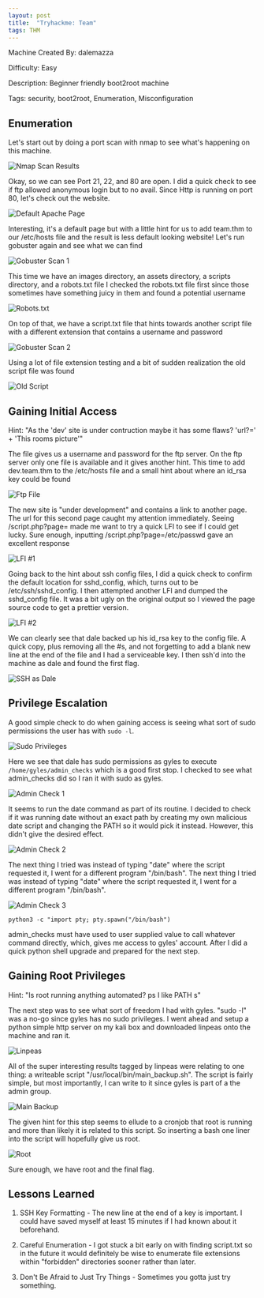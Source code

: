 ```yaml
---
layout: post
title:  "Tryhackme: Team"
tags: THM
---
```


Machine Created By: dalemazza

Difficulty: Easy

Description: Beginner friendly boot2root machine

Tags: security, boot2root, Enumeration, Misconfiguration

## Enumeration

Let's start out by doing a port scan with nmap to see what's happening on this machine.

![Nmap Scan Results](/assets/THM-Team/nmap-THM-Team.png)

Okay, so we can see Port 21, 22, and 80 are open.
I did a quick check to see if ftp allowed anonymous login but to no avail.
Since Http is running on port 80, let's check out the website.

![Default Apache Page](/assets/THM-Team/apache-THM-Team.png)

Interesting, it's a default page but with a little hint for us to add team.thm to our /etc/hosts file
and the result is less default looking website! Let's run gobuster again and see what we can find

![Gobuster Scan 1](/assets/THM-Team/gobuster-THM-Team.png)

This time we have an images directory, an assets directory, a scripts directory, and a robots.txt file
I checked the robots.txt file first since those sometimes have something juicy in them and found a potential username

![Robots.txt](/assets/THM-Team/robots-THM-Team.png)

On top of that, we have a script.txt file that hints towards another script file with
a different extension that contains a username and password

![Gobuster Scan 2](/assets/THM-Team/gobuster2-THM-Team.png)

Using a lot of file extension testing and a bit of sudden realization the old script file was found

![Old Script](/assets/THM-Team/script-old-THM-Team.png)

## Gaining Initial Access

Hint: "As the 'dev' site is under contruction maybe it has some flaws? 'url?=' + 'This rooms picture'"

The file gives us a username and password for the ftp server. On the ftp server only one file is available and it gives another
hint. This time to add dev.team.thm to the /etc/hosts file and a small hint about where an id_rsa key could be found 

![Ftp File](/assets/THM-Team/newsite-THM-Team.png)

The new site is "under development" and contains a link to another page. The url for this second page caught my attention
immediately. Seeing /script.php?page= made me want to try a quick LFI to see if I could get lucky. Sure enough, inputting
/script.php?page=/etc/passwd gave an excellent response

![LFI #1](/assets/THM-Team/lfi1-THM-Team.png)

Going back to the hint about ssh config files, I did a quick check to confirm the default location for sshd_config, which,
turns out to be /etc/ssh/sshd_config. I then attempted another LFI and dumped the sshd_config file. It was a bit ugly
on the original output so I viewed the page source code to get a prettier version.

![LFI #2](/assets/THM-Team/lfi2-THM-Team.png)

We can clearly see that dale backed up his id_rsa key to the config file. A quick copy, plus removing all the #s, and 
not forgetting to add a blank new line at the end of the file and I had a serviceable key. I then ssh'd into the machine
as dale and found the first flag.

![SSH as Dale](/assets/THM-Team/user-THM-Team.png)

## Privilege Escalation

A good simple check to do when gaining access is seeing what sort of sudo permissions the user has with `sudo -l`.

![Sudo Privileges](/assets/THM-Team/sudopriv-THM-Team)

Here we see that dale has sudo permissions as gyles to execute `/home/gyles/admin_checks` which is a good first stop.
I checked to see what admin_checks did so I ran it with sudo as gyles.

![Admin Check 1](/assets/THM-Team/admin-check-THM-Team.png)

It seems to run the date command as part of its routine. I decided to check if it was running date without an exact path
by creating my own malicious date script and changing the PATH so it would pick it instead. However, this didn't give
the desired effect.

![Admin Check 2](/assets/THM-Team/admin-check-fail-THM-Team.png)

The next thing I tried was instead of typing "date" where the script requested it, I went for a different program "/bin/bash".
The next thing I tried was instead of typing "date" where the script requested it, I went for a different program "/bin/bash".

![Admin Check 3](/assets/THM-Team/admin-check-success-THM-Team.png)

    python3 -c "import pty; pty.spawn("/bin/bash")

admin_checks must have used to user supplied value to call whatever command directly, which, gives me access to gyles' account.
After I did a quick python shell upgrade and prepared for the next step.

## Gaining Root Privileges

Hint: "Is root running anything automated? ps I like PATH s"

The next step was to see what sort of freedom I had with gyles. "sudo -l" was a no-go since gyles has no sudo privileges.
I went ahead and setup a python simple http server on my kali box and downloaded linpeas onto the machine and ran it.

![Linpeas](/assets/THM-Team/linpeas-sh-THM-Team.png)

All of the super interesting results tagged by linpeas were relating to one thing: a writeable script
"/usr/local/bin/main_backup.sh". The script is fairly simple, but most importantly, I can write to it since gyles is
part of a the admin group. 

![Main Backup](/assets/THM-Team/main_backup-THM-Team.png)

The given hint for this step seems to ellude to a cronjob that root is running and more than likely it is related to this script.
So inserting a bash one liner into the script will hopefully give us root.

![Root](/assets/THM-Team/root-THM-Team.png)

Sure enough, we have root and the final flag.


## Lessons Learned

1. SSH Key Formatting - The new line at the end of a key is important. I could have saved myself at least 15 minutes if
I had known about it beforehand.

2. Careful Enumeration - I got stuck a bit early on with finding script.txt so in the future it would definitely be wise
to enumerate file extensions within "forbidden" directories sooner rather than later.

3. Don't Be Afraid to Just Try Things - Sometimes you gotta just try something. 






